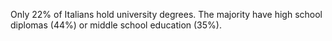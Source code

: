 Only 22% of Italians hold university degrees. The majority have high school diplomas (44%) or middle school education (35%).